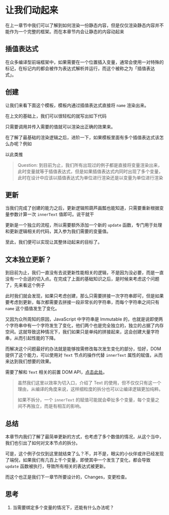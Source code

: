# 让我们动起来

在上一章节中我们可以了解到如何渲染一份静态内容，但是仅仅渲染静态内容并不能作为一个完整的框架。而在本章节内会让静态的内容动起来

## 插值表达式

在众多编译型前端框架中，如果需要在一个位置插入变量，通常会使用一对特殊的标记，在标记内的都会被作为表达式解析并运行，而这个被称之为「插值表达式」。

## 创建

让我们来看下面这个模板，模板内通过插值表达式直接将 `name` 渲染出来。

<md-code ref="02-001.html"></md-code>

在上文的基础上，我们可以很轻松的就写出如下代码

<md-code ref="02-002.ts"></md-code>

只需要调用并传入需要的值就可以渲染出正确的效果来。

在了解了最基础的渲染逻辑之后，进阶一下，如果模板里面有多个插值表达式该怎么办呢？例如

<md-code ref="02/multi-var.html"></md-code>

以此类推

<md-code diff="02-002.ts,02/multi-var.ts"></md-code>

> Question: 到目前为止，我们所有出现过的例子都是直接将变量渲染出来，此时变量就等于插值表达式，但是如果插值表达式内同时出现了多个变量，此时在设计中应该以插值表达式为单位进行渲染还是以变量为单位进行渲染

## 更新

当我们完成了创建的能力之后，更新逻辑照葫芦画瓢也能知道，只需要重新根据变量参数计算一次 `innerText` 值即可。说干就干

更新是一个独立的流程，所以需要额外添加一个新的 `update` 函数，专门用于处理和更新逻辑相关的代码，其入参为我们需要的变量值。

<md-code diff="02/multi-var.ts,02/update-multi-var.ts"></md-code>

至此，我们便可以实现让其整体动起来的目标了。

## 文本独立更新？

到目前为止，我们一直没有去说更新性能相关的逻辑，不是因为没必要，而是一直没有一个合适的切入点。在完成了上面的基础知识之后，是时候来考虑这个问题了，先来看这个例子

<md-code ref="02/more-static.html"></md-code>

此时我们就会发现，如果只考虑创建，那么只需要拼接一次字符串即可，但是如果要考虑到更新，每次都需要去拼接一段非常长的字符串，而每个字符串之间只有 `name` 这个插值发生了变化。

又因为众所周知的原因，JavaScript 中字符串是 Immutable 的，也就是说即使两个字符串中有一个字符发生了变化，他们两个也是完全独立的，独立的占据了内存空间。这就导致这种情况下，我们如果只是单纯的拼接起来，这会创建大量字符串，从而引起性能的下降。

而解决这个问题最好的办法就是能够按需修改每次发生变化的部分，恰好，DOM 提供了这个能力，可以使用对 `Text` 节点的操作代替 `innerText` 属性的赋值，从而来达到我们想要的效果。

<md-code ref="02/more-static.ts"></md-code>

<md-note type="preknowledge">

需要了解和 `Text` 相关的前置 DOM API，[点击此处](https://developer.mozilla.org/en-US/docs/Web/API/Document/createTextNode)。

</md-note>

> 虽然我们这里以效率为切入口，介绍了 Text 的使用，但不仅仅只有这一个理由，从编译的角度来说，这样细粒度的拆分也可以让编译逻辑更加纯粹。
>
> 如果不拆分，一个 `innerText` 的赋值可能就会牵扯多个变量，每个变量之间不再独立，而是有相互的影响。

## 总结

本章节内我们了解了最简单更新的方式，也考虑了多个数值的情况，从这个当中，我们也引出了如何对文本节点的拆分。

可是，这个例子仅仅到这里就结束了么？不，并不是，眼尖的小伙伴或许已经发现了端倪，如果我们有几百上千个变量，即使其中一个发生了变化，都会导致 `update` 函数被执行，导致所有相关的表达式被更新。

而这个也正是我们下一章节所要设计的，Changes，变更检查。

## 思考

1. 当需要绑定多个变量的情况下，还能有什么办法呢？
